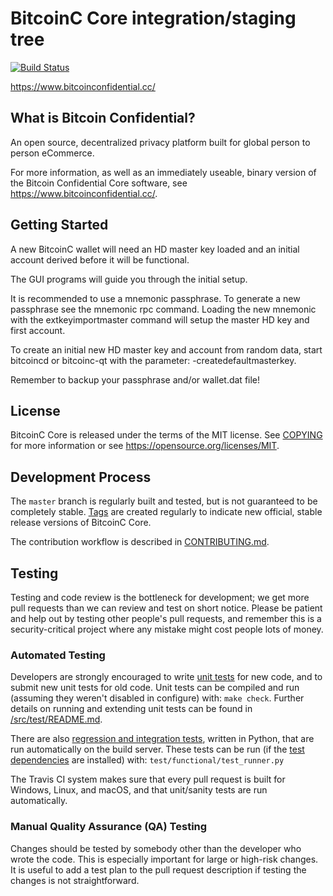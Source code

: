 BitcoinC Core integration/staging tree
=====================================

[![Build Status](https://travis-ci.org/bitcoinc/bitcoinc-core.svg?branch=master)](https://travis-ci.org/bitcoinc/bitcoinc-core)

https://www.bitcoinconfidential.cc/

What is Bitcoin Confidential?
----------------

An open source, decentralized privacy platform
built for global person to person eCommerce.

For more information, as well as an immediately useable, binary version of
the Bitcoin Confidential Core software, see https://www.bitcoinconfidential.cc/.


Getting Started
---------------

A new BitcoinC wallet will need an HD master key loaded and an initial account
derived before it will be functional.

The GUI programs will guide you through the initial setup.

It is recommended to use a mnemonic passphrase.
To generate a new passphrase see the mnemonic rpc command.
Loading the new mnemonic with the extkeyimportmaster command will setup the
master HD key and first account.

To create an initial new HD master key and account from random data, start
bitcoincd or bitcoinc-qt with the parameter: -createdefaultmasterkey.

Remember to backup your passphrase and/or wallet.dat file!

License
-------

BitcoinC Core is released under the terms of the MIT license. See [COPYING](COPYING) for more
information or see https://opensource.org/licenses/MIT.

Development Process
-------------------

The `master` branch is regularly built and tested, but is not guaranteed to be
completely stable. [Tags](https://github.com/bitcoin-confidential/bitcoinc-core/tags) are created
regularly to indicate new official, stable release versions of BitcoinC Core.

The contribution workflow is described in [CONTRIBUTING.md](CONTRIBUTING.md).

Testing
-------

Testing and code review is the bottleneck for development; we get more pull
requests than we can review and test on short notice. Please be patient and help out by testing
other people's pull requests, and remember this is a security-critical project where any mistake might cost people
lots of money.

### Automated Testing

Developers are strongly encouraged to write [unit tests](src/test/README.md) for new code, and to
submit new unit tests for old code. Unit tests can be compiled and run
(assuming they weren't disabled in configure) with: `make check`. Further details on running
and extending unit tests can be found in [/src/test/README.md](/src/test/README.md).

There are also [regression and integration tests](/test), written
in Python, that are run automatically on the build server.
These tests can be run (if the [test dependencies](/test) are installed) with: `test/functional/test_runner.py`

The Travis CI system makes sure that every pull request is built for Windows, Linux, and macOS, and that unit/sanity tests are run automatically.

### Manual Quality Assurance (QA) Testing

Changes should be tested by somebody other than the developer who wrote the
code. This is especially important for large or high-risk changes. It is useful
to add a test plan to the pull request description if testing the changes is
not straightforward.

